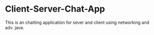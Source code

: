# Client-Server-Chat-App
This is an chatting application for sever and client using networking and adv. java.
